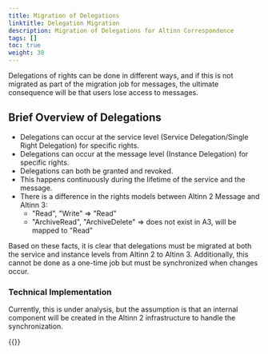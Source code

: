 ```yaml
---
title: Migration of Delegations
linktitle: Delegation Migration
description: Migration of Delegations for Altinn Correspondence
tags: []
toc: true
weight: 30
---
```


Delegations of rights can be done in different ways, and if this is not migrated as part of the migration job for messages, the ultimate consequence will be that users lose access to messages.

## Brief Overview of Delegations

- Delegations can occur at the service level (Service Delegation/Single Right Delegation) for specific rights.
- Delegations can occur at the message level (Instance Delegation) for specific rights.
- Delegations can both be granted and revoked.
- This happens continuously during the lifetime of the service and the message.
- There is a difference in the rights models between Altinn 2 Message and Altinn 3:
  - "Read", "Write" => "Read"
  - "ArchiveRead", "ArchiveDelete" => does not exist in A3, will be mapped to "Read"

Based on these facts, it is clear that delegations must be migrated at both the service and instance levels from Altinn 2 to Altinn 3.
Additionally, this cannot be done as a one-time job but must be synchronized when changes occur.

### Technical Implementation

Currently, this is under analysis, but the assumption is that an internal component will be created in the Altinn 2 infrastructure to handle the synchronization.


{{<children />}}
